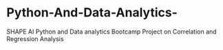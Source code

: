 # Python-And-Data-Analytics-
SHAPE AI Python and Data analytics Bootcamp Project on Correlation and Regression Analysis 
